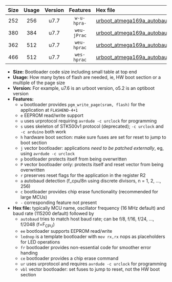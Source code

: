|Size|Usage|Version|Features|Hex file|
|:-:|:-:|:-:|:-:|:--|
|252|256|u7.7|`w-u-hpra-`|[urboot_atmega169a_autobaud_ur.hex](https://raw.githubusercontent.com/stefanrueger/urboot.hex/main/mcus/atmega169a/autobaud/urboot_atmega169a_autobaud_ur.hex)|
|380|384|u7.7|`weu-jPrac`|[urboot_atmega169a_autobaud_ee_lednop_fr_ce_ur_vbl.hex](https://raw.githubusercontent.com/stefanrueger/urboot.hex/main/mcus/atmega169a/autobaud/urboot_atmega169a_autobaud_ee_lednop_fr_ce_ur_vbl.hex)|
|362|512|u7.7|`weu-hprac`|[urboot_atmega169a_autobaud_ee_lednop_fr_ce_ur.hex](https://raw.githubusercontent.com/stefanrueger/urboot.hex/main/mcus/atmega169a/autobaud/urboot_atmega169a_autobaud_ee_lednop_fr_ce_ur.hex)|
|466|512|u7.7|`wes-hprac`|[urboot_atmega169a_autobaud_ee_lednop_fr_ce.hex](https://raw.githubusercontent.com/stefanrueger/urboot.hex/main/mcus/atmega169a/autobaud/urboot_atmega169a_autobaud_ee_lednop_fr_ce.hex)|

- **Size:** Bootloader code size including small table at top end
- **Usage:** How many bytes of flash are needed, ie, HW boot section or a multiple of the page size
- **Version:** For example, u7.6 is an urboot version, o5.2 is an optiboot version
- **Features:**
  + `w` bootloader provides `pgm_write_page(sram, flash)` for the application at `FLASHEND-4+1`
  + `e` EEPROM read/write support
  + `u` uses urprotocol requiring `avrdude -c urclock` for programming
  + `s` uses skeleton of STK500v1 protocol (deprecated); `-c urclock` and `-c arduino` both work
  + `h` hardware boot section: make sure fuses are set for reset to jump to boot section
  + `j` vector bootloader: applications *need to be patched externally*, eg, using `avrdude -c urclock`
  + `p` bootloader protects itself from being overwritten
  + `P` vector bootloader only: protects itself and reset vector from being overwritten
  + `r` preserves reset flags for the application in the register R2
  + `a` autobaud detection (f_cpu/8n using discrete divisors, n = 1, 2, ..., 256)
  + `c` bootloader provides chip erase functionality (recommended for large MCUs)
  + `-` corresponding feature not present
- **Hex file:** typically MCU name, oscillator frequency (16 MHz default) and baud rate (115200 default) followed by
  + `autobaud` tries to match host baud rate; can be f/8, f/16, f/24, ..., f/2048 (f=F<sub>CPU</sub>)
  + `ee` bootloader supports EEPROM read/write
  + `lednop` is a template bootloader with `mov rx,rx` nops as placeholders for LED operations
  + `fr` bootloader provides non-essential code for smoother error handing
  + `ce` bootloader provides a chip erase command
  + `ur` uses urprotocol and requires `avrdude -c urclock` for programming
  + `vbl` vector bootloader: set fuses to jump to reset, not the HW boot section
